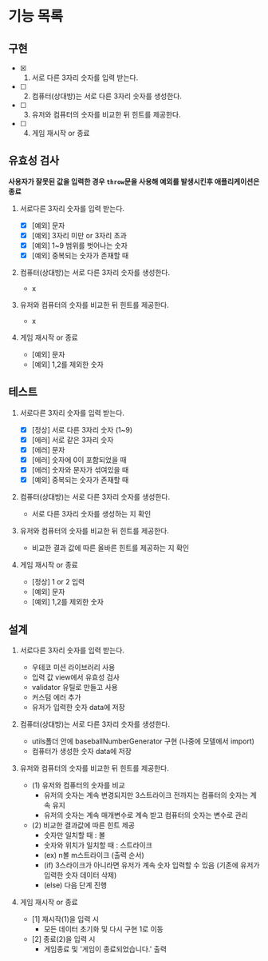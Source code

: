 # 기능 목록

## 구현

- [x] 1. 서로 다른 3자리 숫자를 입력 받는다.
- [ ] 2. 컴퓨터(상대방)는 서로 다른 3자리 숫자를 생성한다.
- [ ] 3. 유저와 컴퓨터의 숫자를 비교한 뒤 힌트를 제공한다.
- [ ] 4. 게임 재시작 or 종료

## 유효성 검사

**사용자가 잘못된 값을 입력한 경우 `throw`문을 사용해 예외를 발생시킨후 애플리케이션은 종료**

1. 서로다른 3자리 숫자를 입력 받는다.

   - [x] [예외] 문자
   - [x] [예외] 3자리 미만 or 3자리 초과
   - [x] [예외] 1~9 범위를 벗어나는 숫자
   - [x] [예외] 중복되는 숫자가 존재할 때

2. 컴퓨터(상대방)는 서로 다른 3자리 숫자를 생성한다.

   - x

3. 유저와 컴퓨터의 숫자를 비교한 뒤 힌트를 제공한다.

   - x

4. 게임 재시작 or 종료

   - [예외] 문자
   - [예외] 1,2를 제외한 숫자

## 테스트

1. 서로다른 3자리 숫자를 입력 받는다.

   - [x] [정상] 서로 다른 3자리 숫자 (1~9)
   - [x] [에러] 서로 같은 3자리 숫자
   - [x] [에러] 문자
   - [x] [에러] 숫자에 0이 포함되었을 때
   - [x] [에러] 숫자와 문자가 섞여있을 때
   - [x] [예외] 중복되는 숫자가 존재할 때

2. 컴퓨터(상대방)는 서로 다른 3자리 숫자를 생성한다.

   - 서로 다른 3자리 숫자를 생성하는 지 확인

3. 유저와 컴퓨터의 숫자를 비교한 뒤 힌트를 제공한다.

   - 비교한 결과 값에 따른 올바른 힌트를 제공하는 지 확인

4. 게임 재시작 or 종료
   - [정상] 1 or 2 입력
   - [예외] 문자
   - [예외] 1,2를 제외한 숫자

## 설계

1. 서로다른 3자리 숫자를 입력 받는다.

   - 우테코 미션 라이브러리 사용
   - 입력 값 view에서 유효성 검사
   - validator 유틸로 만들고 사용
   - 커스텀 에러 추가
   - 유저가 입력한 숫자 data에 저장

2. 컴퓨터(상대방)는 서로 다른 3자리 숫자를 생성한다.

   - utils폴더 안에 baseballNumberGenerator 구현 (나중에 모델에서 import)
   - 컴퓨터가 생성한 숫자 data에 저장

3. 유저와 컴퓨터의 숫자를 비교한 뒤 힌트를 제공한다.

   - (1) 유저와 컴퓨터의 숫자를 비교
     - 유저의 숫자는 계속 변경되지만 3스트라이크 전까지는 컴퓨터의 숫자는 계속 유지
     - 유저의 숫자는 계속 매개변수로 계속 받고 컴퓨터의 숫자는 변수로 관리
   - (2) 비교한 결과값에 따른 힌트 제공
     - 숫자만 일치할 때 : 볼
     - 숫자와 위치가 일치할 때 : 스트라이크
     - (ex) n볼 m스트라이크 (출력 순서)
     - (if) 3스라이크가 아니라면 유저가 계속 숫자 입력할 수 있음 (기존에 유저가 입력한 숫자 데이터 삭제)
     - (else) 다음 단계 진행

4. 게임 재시작 or 종료

   - [1] 재시작(1)을 입력 시
     - 모든 데이터 초기화 및 다시 구현 1로 이동
   - [2] 종료(2)을 입력 시
     - 게임종료 및 '게임이 종료되었습니다.' 출력
